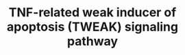 ---
annotations:
- id: PW:0000236
  parent: signaling pathway
  type: Pathway Ontology
  value: tumor necrosis factor superfamily mediated signaling pathway
authors:
- Khanspers
- NetPath
- Ddigles
- MaintBot
- AlexanderPico
- Zari
- MirellaKalafati
- Evelo
- Egonw
- Eweitz
citedin:
- link: PMC8431385
  title: Investigating the Molecular Processes behind the Cell-Specific Toxicity Response
    to Titanium Dioxide Nanobelts (2021)
- link: PMC6442397
  title: Global polysome analysis of normal and injured podocytes (2019)
- link: PMC3357548
  title: A Bioinformatics Resource for TWEAK-Fn14 Signaling Pathway (2012)
- link: PMC9519890
  title: 'Tissue-specific pathway activities: A retrospective analysis in COVID-19
    patients (2022)'
description: TNF related weak inducer of apoptosis (TWEAK) is a small pleiotropic
  cytokine of the TNF super family and its gene is located at chromosome 17p13.1.
  TWEAK has been reported to be expressed in tissues that include heart, brain, kidney
  and also in mononuclear blood cells. The multiple biological activities of TWEAK
  include stimulation of cell growth and angiogenesis, induction of inflammatory cytokines,
  and stimulation of apoptosis. It has been shown to be involved in the induction
  of cellular proliferation in liver cells, osteoblasts, astrocytes, synoviocytes,
  kidney cells and skeletal muscles. Furthermore, TWEAK plays a substantial role in
  cellular differentiation in osteoclasts. TWEAK induces glioma cell survival via
  imparting resistance to cytotoxic agents. It imparts its downstream signaling events
  by binding to its receptor, FGF inducible 14 protein (Fn14). Two modes of TWEAK-Fn14
  (ligand-receptor) interactions have been proposed (i) the ligand dependent interaction
  which involves the higher concentration of homotrimeric TWEAK, that binds to low
  concentration of Fn14 in a heterohexameric complex (ii) ligand-independent interaction
  when the ligand concentration is lower than the receptor concentration which induces
  the ligand independent interaction. The receptors homotrimerize to activate the
  downstream events. The signaling cascades reported under TWEAK-Fn14 interactions
  are the canonical and noncanonical NF-κB pathways and the MAPK pathway. There has
  been a report on crosstalk between Wnt and TWEAK pathways. In myoblasts the PI3K-AKT
  module has been reported to be inhibited under TWEAK stimulus. AKT phosprorylation
  leads to the activation of GSK3β resulting in increase of phospho-GSk3β and active
  β-catenin1 (CTNNB1) (dephosphorylated) levels. GSK3β and β-catenin1 remain associated
  in the cytoplasm, phosphorylation of GSK3β leads to the dissociation of β-catenin1
  (dephosphorylated) resulting in the nuclear translocation of the protein. Despite
  of reports on TWEAK binding to other receptors including CD163 and DR3 the downstream
  events following the binding is yet to be established. The data provided by us would
  foster enormous avenues for further studies on TWEAK associated proteins and the
  related disorders such as cancer and autoimmune diseases. The data would enable
  therapeutic studies by selecting the pathological events and the simultaneous production
  of blocking agents. Despite the minimal amount of data, ours can also be used in
  the overlay of various high throughput data enabling pathway analysis and can be
  accessed by any pathway resource to generate a customized pathway.  Please access
  this pathway at [http://www.netpath.org/netslim/tweak_pathway.html NetSlim] database.  If
  you use this pathway, please cite Bhattacharjee2012 paper (see below).  Proteins
  on this pathway have targeted assays available via the [https://assays.cancer.gov/available_assays?wp_id=WP2036
  CPTAC Assay Portal].
last-edited: 2022-02-02
ndex: c8871053-8b63-11eb-9e72-0ac135e8bacf
organisms:
- Homo sapiens
redirect_from:
- /index.php/Pathway:WP2036
- /instance/WP2036
- /instance/WP2036_r120940
revision: r120940
schema-jsonld:
- '@context': https://schema.org/
  '@id': https://wikipathways.github.io/pathways/WP2036.html
  '@type': Dataset
  creator:
    '@type': Organization
    name: WikiPathways
  description: TNF related weak inducer of apoptosis (TWEAK) is a small pleiotropic
    cytokine of the TNF super family and its gene is located at chromosome 17p13.1.
    TWEAK has been reported to be expressed in tissues that include heart, brain,
    kidney and also in mononuclear blood cells. The multiple biological activities
    of TWEAK include stimulation of cell growth and angiogenesis, induction of inflammatory
    cytokines, and stimulation of apoptosis. It has been shown to be involved in the
    induction of cellular proliferation in liver cells, osteoblasts, astrocytes, synoviocytes,
    kidney cells and skeletal muscles. Furthermore, TWEAK plays a substantial role
    in cellular differentiation in osteoclasts. TWEAK induces glioma cell survival
    via imparting resistance to cytotoxic agents. It imparts its downstream signaling
    events by binding to its receptor, FGF inducible 14 protein (Fn14). Two modes
    of TWEAK-Fn14 (ligand-receptor) interactions have been proposed (i) the ligand
    dependent interaction which involves the higher concentration of homotrimeric
    TWEAK, that binds to low concentration of Fn14 in a heterohexameric complex (ii)
    ligand-independent interaction when the ligand concentration is lower than the
    receptor concentration which induces the ligand independent interaction. The receptors
    homotrimerize to activate the downstream events. The signaling cascades reported
    under TWEAK-Fn14 interactions are the canonical and noncanonical NF-κB pathways
    and the MAPK pathway. There has been a report on crosstalk between Wnt and TWEAK
    pathways. In myoblasts the PI3K-AKT module has been reported to be inhibited under
    TWEAK stimulus. AKT phosprorylation leads to the activation of GSK3β resulting
    in increase of phospho-GSk3β and active β-catenin1 (CTNNB1) (dephosphorylated)
    levels. GSK3β and β-catenin1 remain associated in the cytoplasm, phosphorylation
    of GSK3β leads to the dissociation of β-catenin1 (dephosphorylated) resulting
    in the nuclear translocation of the protein. Despite of reports on TWEAK binding
    to other receptors including CD163 and DR3 the downstream events following the
    binding is yet to be established. The data provided by us would foster enormous
    avenues for further studies on TWEAK associated proteins and the related disorders
    such as cancer and autoimmune diseases. The data would enable therapeutic studies
    by selecting the pathological events and the simultaneous production of blocking
    agents. Despite the minimal amount of data, ours can also be used in the overlay
    of various high throughput data enabling pathway analysis and can be accessed
    by any pathway resource to generate a customized pathway.  Please access this
    pathway at [http://www.netpath.org/netslim/tweak_pathway.html NetSlim] database.  If
    you use this pathway, please cite Bhattacharjee2012 paper (see below).  Proteins
    on this pathway have targeted assays available via the [https://assays.cancer.gov/available_assays?wp_id=WP2036
    CPTAC Assay Portal].
  keywords:
  - ' MAPK8'
  - AKT1
  - AKT2
  - BIRC2
  - BIRC3
  - CASP3
  - CASP7
  - CASP8
  - CHUK
  - CTNNB1
  - FADD
  - GSK3B
  - HDAC1
  - IKBKB
  - JUN
  - MAP3K14
  - MAP3K7
  - MAPK1
  - MAPK14
  - MAPK3
  - MAPK9
  - NFKB1
  - NFKB2
  - NFKBIA
  - NFKBIB
  - Protein
  - RAC1
  - RELA
  - RELB
  - RIPK1
  - TNF
  - TNFRSF1
  - TNFRSF12A
  - TNFSF12
  - TRAF1
  - TRAF2
  - TRAF3
  - TRAF5
  - TRIM63
  license: CC0
  name: TNF-related weak inducer of apoptosis (TWEAK) signaling pathway
seo: CreativeWork
title: TNF-related weak inducer of apoptosis (TWEAK) signaling pathway
wpid: WP2036
---